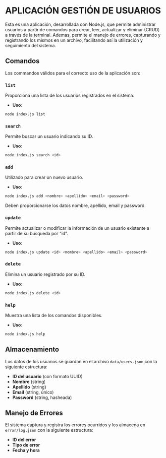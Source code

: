 # **APLICACIÓN GESTIÓN DE USUARIOS**

Esta es una aplicación, desarrollada con Node.js, que permite administrar usuarios a partir de comandos para crear, leer, actualizar y eliminar (CRUD) a través de la terminal. Ademas, permite el manejo de errores, capturando y registrando los mismos en un archivo, facilitando así la utilización y seguimiento del sistema.

## Comandos

Los commandos válidos para el correcto uso de la aplicación son:

### `list`

Proporciona una lista de los usuarios registrados en el sistema.

- **Uso**:

```bash
node index.js list
```

### `search`

Permite buscar un usuario indicando su ID.

- **Uso**:

```bash
node index.js search <id>
```

### `add`

Utilizado para crear un nuevo usuario.

- **Uso**:

```bash
node index.js add <nombre> <apellido> <email> <password>
```

Deben proporcionarse los datos nombre, apellido, email y password.

### `update`

Permite actualizar o modificar la información de un usuario existente a partir de su búsqueda por "id".

- **Uso**:

```bash
node index.js update <id> <nombre> <apellido> <email> <password>
```

### `delete`

Elimina un usuario registrado por su ID.

- **Uso**:

```bash
node index.js delete <id>
```

### `help`

Muestra una lista de los comandos disponibles.

- **Uso**:

```bash
node index.js help
```

## Almacenamiento

Los datos de los usuarios se guardan en el archivo `data/users.json` con la siguiente estructura:

- **ID del usuario** (con formato UUID)
- **Nombre** (string)
- **Apellido** (string)
- **Email** (string, único)
- **Password** (string, hasheada)

## Manejo de Errores

El sistema captura y registra los errores ocurridos y los almacena en `error/log.json` con la siguiente estructura:

- **ID del error**
- **Tipo de error**
- **Fecha y hora**
